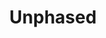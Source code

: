 ---
layout: piece
colection_name: paintings
title: Unphased
id: unphased
media: Acrylic and ink
dimensions: 22" x 30"
description: Painted with popsicle sticks on paper
price: $300
create_date: 2015
---